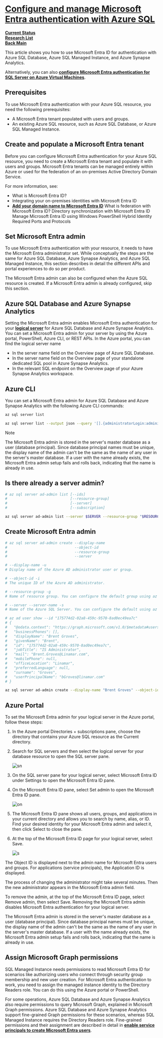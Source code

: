 # **[Configure and manage Microsoft Entra authentication with Azure SQL](https://learn.microsoft.com/en-us/azure/azure-sql/database/authentication-aad-configure?view=azuresql&tabs=azure-portal)**

**[Current Status](../../../../development/status/weekly/current_status.md)**\
**[Research List](../../../research_list.md)**\
**[Back Main](../../../../README.md)**

This article shows you how to use Microsoft Entra ID for authentication with Azure SQL Database, Azure SQL Managed Instance, and Azure Synapse Analytics.

Alternatively, you can also **[configure Microsoft Entra authentication for SQL Server on Azure Virtual Machines](https://learn.microsoft.com/en-us/azure/azure-sql/virtual-machines/windows/configure-azure-ad-authentication-for-sql-vm?view=azuresql)**.

## Prerequisites

To use Microsoft Entra authentication with your Azure SQL resource, you need the following prerequisites:

- A Microsoft Entra tenant populated with users and groups.
- An existing Azure SQL resource, such as Azure SQL Database, or Azure SQL Managed Instance.

## Create and populate a Microsoft Entra tenant

Before you can configure Microsoft Entra authentication for your Azure SQL resource, you need to create a Microsoft Entra tenant and populate it with users and groups. Microsoft Entra tenants can be managed entirely within Azure or used for the federation of an on-premises Active Directory Domain Service.

For more information, see:

- What is Microsoft Entra ID?
- Integrating your on-premises identities with Microsoft Entra ID
- **[Add your domain name to Microsoft Entra ID](https://learn.microsoft.com/en-us/entra/fundamentals/add-custom-domain)**
What is federation with Microsoft Entra ID?
Directory synchronization with Microsoft Entra ID
Manage Microsoft Entra ID using Windows PowerShell
Hybrid Identity Required Ports and Protocols

## Set Microsoft Entra admin

To use Microsoft Entra authentication with your resource, it needs to have the Microsoft Entra administrator set. While conceptually the steps are the same for Azure SQL Database, Azure Synapse Analytics, and Azure SQL Managed Instance, this section describes in detail the different APIs and portal experiences to do so per product.

The Microsoft Entra admin can also be configured when the Azure SQL resource is created. If a Microsoft Entra admin is already configured, skip this section.

## Azure SQL Database and Azure Synapse Analytics

Setting the Microsoft Entra admin enables Microsoft Entra authentication for your **[logical server](https://learn.microsoft.com/en-us/azure/azure-sql/database/logical-servers?view=azuresql)** for Azure SQL Database and Azure Synapse Analytics. You can set a Microsoft Entra admin for your server by using the Azure portal, PowerShell, Azure CLI, or REST APIs.
In the Azure portal, you can find the logical server name

- In the server name field on the Overview page of Azure SQL Database.
- In the server name field on the Overview page of your standalone dedicated SQL pool in Azure Synapse Analytics.
- In the relevant SQL endpoint on the Overview page of your Azure Synapse Analytics workspace.

## Azure CLI

You can set a Microsoft Entra admin for Azure SQL Database and Azure Synapse Analytics with the following Azure CLI commands:

```bash
az sql server list

az sql server list --output json --query '[].{administratorLogin:administratorLogin,fullyQualifiedDomainName:fullyQualifiedDomainName,location:location,id:id,name:name,version:version}'

```

 Note

The Microsoft Entra admin is stored in the server's master database as a user (database principal). Since database principal names must be unique, the display name of the admin can't be the same as the name of any user in the server's master database. If a user with the name already exists, the Microsoft Entra admin setup fails and rolls back, indicating that the name is already in use.

## Is there already a server admin?

```bash
# az sql server ad-admin list [--ids]
#                             [--resource-group]
#                             [--server]
#                             [--subscription]

az sql server ad-admin list --server $SERVER --resource-group "$RESOURCE_GROUP"  --debug
```

## Create Microsoft Entra admin

```bash
# az sql server ad-admin create --display-name
#                               --object-id
#                               --resource-group
#                               --server

# --display-name -u
# Display name of the Azure AD administrator user or group.

# --object-id -i
# The unique ID of the Azure AD administrator.

# --resource-group -g
# Name of resource group. You can configure the default group using az configure --defaults group=<name>.

# --server --server-name -s
# Name of the Azure SQL Server. You can configure the default using az configure --defaults sql-server=<name>.

# az ad user show --id "175774d2-02a8-459c-9570-8ad0ec49ea7c"
# {
#   "@odata.context": "https://graph.microsoft.com/v1.0/$metadata#users/$entity",
#   "businessPhones": [],
#   "displayName": "Brent Groves",
#   "givenName": "Brent",
#   "id": "175774d2-02a8-459c-9570-8ad0ec49ea7c",
#   "jobTitle": "IS Administrator",
#   "mail": "Brent.Groves@Linamar.com",
#   "mobilePhone": null,
#   "officeLocation": "Linamar",
#   "preferredLanguage": null,
#   "surname": "Groves",
#   "userPrincipalName": "bGroves@linamar.com"
# }

az sql server ad-admin create --display-name "Brent Groves" --object-id "175774d2-02a8-459c-9570-8ad0ec49ea7c" --resource-group "$RESOURCE_GROUP" --name $SERVER

```

## Azure Portal

To set the Microsoft Entra admin for your logical server in the Azure portal, follow these steps:

1. In the Azure portal Directories + subscriptions pane, choose the directory that contains your Azure SQL resource as the Current directory.

2. Search for SQL servers and then select the logical server for your database resource to open the SQL server pane.

    ![sn](https://learn.microsoft.com/en-us/azure/azure-sql/database/media/authentication-aad-configure/search-for-and-select-sql-servers.png?view=azuresql)

3. On the SQL server pane for your logical server, select Microsoft Entra ID under Settings to open the Microsoft Entra ID pane.

4. On the Microsoft Entra ID pane, select Set admin to open the Microsoft Entra ID pane.

    ![on](https://learn.microsoft.com/en-us/azure/azure-sql/database/media/authentication-aad-configure/sql-servers-set-active-directory-admin.png?view=azuresql#lightbox)

5. The Microsoft Entra ID pane shows all users, groups, and applications in your current directory and allows you to search by name, alias, or ID. Find your desired identity for your Microsoft Entra admin and select it, then click Select to close the pane.

6. At the top of the Microsoft Entra ID page for your logical server, select Save.

    ![s](https://learn.microsoft.com/en-us/azure/azure-sql/database/media/authentication-aad-configure/save.png?view=azuresql#lightbox)

The Object ID is displayed next to the admin name for Microsoft Entra users and groups. For applications (service principals), the Application ID is displayed.

The process of changing the administrator might take several minutes. Then the new administrator appears in the Microsoft Entra admin field.

To remove the admin, at the top of the Microsoft Entra ID page, select Remove admin, then select Save. Removing the Microsoft Entra admin disables Microsoft Entra authentication for your logical server.

The Microsoft Entra admin is stored in the server's master database as a user (database principal). Since database principal names must be unique, the display name of the admin can't be the same as the name of any user in the server's master database. If a user with the name already exists, the Microsoft Entra admin setup fails and rolls back, indicating that the name is already in use.

## Assign Microsoft Graph permissions

SQL Managed Instance needs permissions to read Microsoft Entra ID for scenarios like authorizing users who connect through security group membership and new user creation. For Microsoft Entra authentication to work, you need to assign the managed instance identity to the Directory Readers role. You can do this using the Azure portal or PowerShell.

For some operations, Azure SQL Database and Azure Synapse Analytics also require permissions to query Microsoft Graph, explained in Microsoft Graph permissions. Azure SQL Database and Azure Synapse Analytics support fine-grained Graph permissions for these scenarios, whereas SQL Managed Instance requires the Directory Readers role. Fine-grained permissions and their assignment are described in detail in **[enable service principals to create Microsoft Entra users](https://learn.microsoft.com/en-us/azure/azure-sql/database/authentication-aad-service-principal?view=azuresql#enable-service-principals-to-create-azure-ad-users)**.
